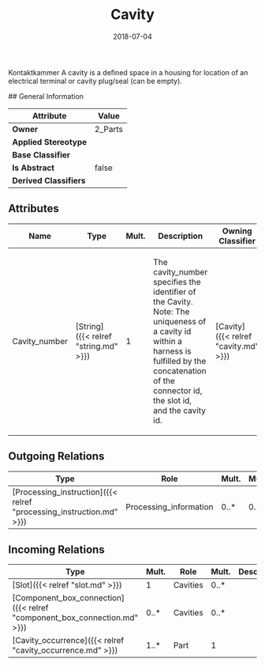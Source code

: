 ﻿---
title: Cavity
toc: false
type: specs
date: "2018-07-04"
draft: false
specification: KBL
version: 2.5
documentType: "Recommendation"
elementType: Class
classes:
  - Cavity
menu_name: kbl-2.5
---
<p>Kontaktkammer  A cavity is a defined space in a housing for location of an electrical terminal or cavity plug/seal (can be empty).</p>
## General Information

| Attribute               | Value |
|-------------------------|-------|
| **Owner**               | 2_Parts |
| **Applied Stereotype**  |   |
| **Base Classifier**     |   |
| **Is Abstract**         | false |
| **Derived Classifiers** |   |

## Attributes
|  Name  |  Type  |  Mult.  |  Description  |  Owning Classifier  |
|--------|--------|---------|---------------|--------------|
|Cavity_number | [String]({{< relref "string.md" >}}) | 1 | <p>The cavity_number specifies the identifier of the Cavity. Note:  The uniqueness of a cavity id within a harness is fulfilled by the concatenation of the connector id, the slot id, and the cavity id.</p> | [Cavity]({{< relref "cavity.md" >}}) |

## Outgoing Relations
|    Type  |   Role   |   Mult.   |   Mult.   |   Description   |
|----------|----------|-----------|-----------|-----------------|
| [Processing_instruction]({{< relref "processing_instruction.md" >}}) | Processing_information | 0..* | 0..1 |  |
##  Incoming Relations
|    Type  |   Mult.  |   Role    |   Mult.   |   Description  |
|----------|----------|-----------|-----------|----------------|
| [Slot]({{< relref "slot.md" >}}) | 1 | Cavities | 0..* |  |
| [Component_box_connection]({{< relref "component_box_connection.md" >}}) | 0..* | Cavities | 0..* |  |
| [Cavity_occurrence]({{< relref "cavity_occurrence.md" >}}) | 1..* | Part | 1 |  |
